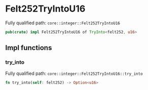 # Felt252TryIntoU16

Fully qualified path: `core::integer::Felt252TryIntoU16`

```rust
pub(crate) impl Felt252TryIntoU16 of TryInto<felt252, u16>
```

## Impl functions

### try_into

Fully qualified path: `core::integer::Felt252TryIntoU16::try_into`

```rust
fn try_into(self: felt252) -> Option<u16>
```


